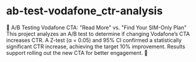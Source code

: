 # ab-test-vodafone_ctr-analysis
📌 A/B Testing Vodafone CTA: "Read More" vs. "Find Your SIM-Only Plan"  This project analyzes an A/B test to determine if changing Vodafone’s CTA increases CTR. A Z-test (α = 0.05) and 95% CI confirmed a statistically significant CTR increase, achieving the target 10% improvement. Results support rolling out the new CTA for better engagement. 🚀
